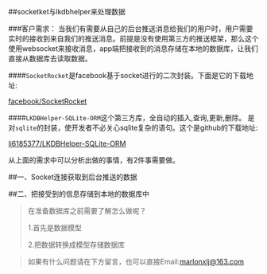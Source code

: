 ##socketket与lkdbhelper来处理数据

###客户需求：
当我们有需要从自己的后台推送消息给我们的用户时，用户需要实时的接收到来自我们的推送消息。前提是没有使用第三方的推送框架，那么这个使用websocket来接收消息，app端把接收到的消息存储在本地的数据库，让我们直接从数据库去读取数据。

####``SocketRocket``是facebook基于socket进行的二次封装。下面是它的下载地址:

[facebook/SocketRocket](https://github.com/facebook/SocketRocket.git)

####``LKDBHelper-SQLite-ORM``这个第三方库，全自动的插入,查询,更新,删除。 是对`sqlite`的封装，使开发者不必关心sqlite复杂的语句。这个是github的下载地址:

[li6185377/LKDBHelper-SQLite-ORM](https://github.com/li6185377/LKDBHelper-SQLite-ORM.git
)

从上面的需求中可以分析出做的事情，有2件事需要做。

##一、Socket连接获取到后台推送的数据


##二、把接受到的信息存储到本地的数据库中

>在准备数据库之前需要了解怎么做呢？
>
>1.首先是数据模型
>
>2.把数据转换成模型存储数据库


>如果有什么问题请在下方留言，也可以直接Email:marlonxlj@163.com


















